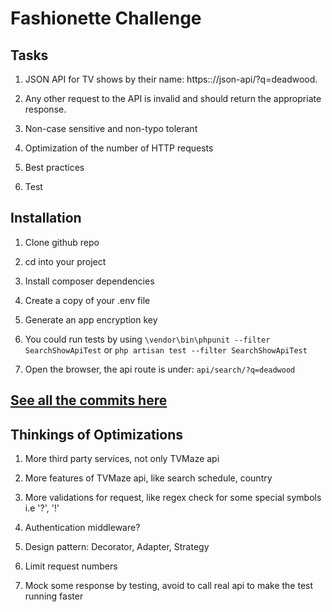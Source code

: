 # Fashionette Challenge

## Tasks

1. JSON API for TV shows by their name: https:://json-api/?q=deadwood.

2. Any other request to the API is invalid and should return the appropriate response.

3. Non-case sensitive and non-typo tolerant

4. Optimization of the number of HTTP requests

5. Best practices

6. Test

## Installation

1. Clone github repo

2. cd into your project

3. Install composer dependencies

4. Create a copy of your .env file

5. Generate an app encryption key

6. You could run tests by using ```\vendor\bin\phpunit --filter SearchShowApiTest``` or ```php artisan test --filter SearchShowApiTest ```

7. Open the browser, the api route is under: ```api/search/?q=deadwood```

## [See all the commits here](https://github.com/yxj0312/fashionette-challenge/commits/master)


## Thinkings of Optimizations

1. More third party services, not only TVMaze api

2. More features of TVMaze api, like search schedule, country

3. More validations for request, like regex check for some special symbols i.e '?', '!'

4. Authentication middleware?

5. Design pattern: Decorator, Adapter, Strategy

6. Limit request numbers

7. Mock some response by testing, avoid to call real api to make the test running faster
